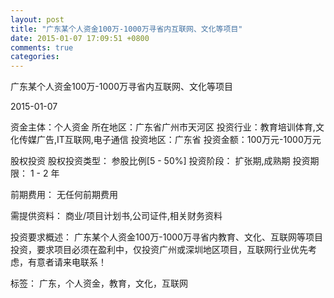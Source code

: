 ```yaml
---
layout: post
title: "广东某个人资金100万-1000万寻省内互联网、文化等项目"
date: 2015-01-07 17:09:51 +0800
comments: true
categories: 
---
```

广东某个人资金100万-1000万寻省内互联网、文化等项目



2015-01-07

资金主体：个人资金
所在地区：广东省广州市天河区
投资行业：教育培训体育,文化传媒广告,IT互联网,电子通信
投资地区：广东省
投资金额：100万元-1000万元

股权投资
股权投资类型：
                            参股比例[5 - 50%] 
                                                                                投资阶段：
                            扩张期,成熟期 
                                                                                                                                        投资期限：
                            1 - 2 年

前期费用：
无任何前期费用

需提供资料：
商业/项目计划书,公司证件,相关财务资料

投资要求概述：
广东某个人资金100万-1000万寻省内教育、文化、互联网等项目投资，要求项目必须在盈利中，仅投资广州或深圳地区项目，互联网行业优先考虑，有意者请来电联系！

标签：
广东，个人资金，教育，文化，互联网

